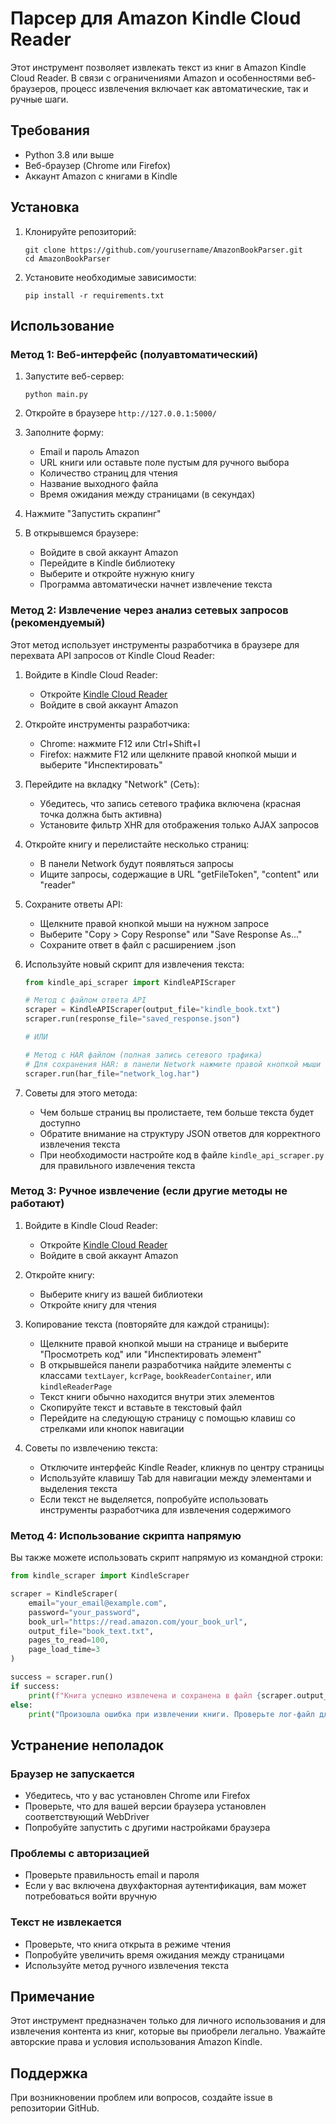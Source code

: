 # Парсер для Amazon Kindle Cloud Reader

Этот инструмент позволяет извлекать текст из книг в Amazon Kindle Cloud Reader. В связи с ограничениями Amazon и особенностями веб-браузеров, процесс извлечения включает как автоматические, так и ручные шаги.

## Требования

- Python 3.8 или выше
- Веб-браузер (Chrome или Firefox)
- Аккаунт Amazon с книгами в Kindle

## Установка

1. Клонируйте репозиторий:
   ```
   git clone https://github.com/yourusername/AmazonBookParser.git
   cd AmazonBookParser
   ```

2. Установите необходимые зависимости:
   ```
   pip install -r requirements.txt
   ```

## Использование

### Метод 1: Веб-интерфейс (полуавтоматический)

1. Запустите веб-сервер:
   ```
   python main.py
   ```

2. Откройте в браузере `http://127.0.0.1:5000/`

3. Заполните форму:
   - Email и пароль Amazon
   - URL книги или оставьте поле пустым для ручного выбора
   - Количество страниц для чтения
   - Название выходного файла
   - Время ожидания между страницами (в секундах)

4. Нажмите "Запустить скрапинг"

5. В открывшемся браузере:
   - Войдите в свой аккаунт Amazon
   - Перейдите в Kindle библиотеку
   - Выберите и откройте нужную книгу
   - Программа автоматически начнет извлечение текста

### Метод 2: Извлечение через анализ сетевых запросов (рекомендуемый)

Этот метод использует инструменты разработчика в браузере для перехвата API запросов от Kindle Cloud Reader:

1. Войдите в Kindle Cloud Reader:
   - Откройте [Kindle Cloud Reader](https://read.amazon.com/)
   - Войдите в свой аккаунт Amazon

2. Откройте инструменты разработчика:
   - Chrome: нажмите F12 или Ctrl+Shift+I
   - Firefox: нажмите F12 или щелкните правой кнопкой мыши и выберите "Инспектировать"

3. Перейдите на вкладку "Network" (Сеть):
   - Убедитесь, что запись сетевого трафика включена (красная точка должна быть активна)
   - Установите фильтр XHR для отображения только AJAX запросов

4. Откройте книгу и перелистайте несколько страниц:
   - В панели Network будут появляться запросы
   - Ищите запросы, содержащие в URL "getFileToken", "content" или "reader"

5. Сохраните ответы API:
   - Щелкните правой кнопкой мыши на нужном запросе
   - Выберите "Copy > Copy Response" или "Save Response As..."
   - Сохраните ответ в файл с расширением .json

6. Используйте новый скрипт для извлечения текста:
   ```python
   from kindle_api_scraper import KindleAPIScraper
   
   # Метод с файлом ответа API
   scraper = KindleAPIScraper(output_file="kindle_book.txt")
   scraper.run(response_file="saved_response.json")
   
   # ИЛИ
   
   # Метод с HAR файлом (полная запись сетевого трафика)
   # Для сохранения HAR: в панели Network нажмите правой кнопкой мыши и выберите "Save all as HAR"
   scraper.run(har_file="network_log.har")
   ```

7. Советы для этого метода:
   - Чем больше страниц вы пролистаете, тем больше текста будет доступно
   - Обратите внимание на структуру JSON ответов для корректного извлечения текста
   - При необходимости настройте код в файле `kindle_api_scraper.py` для правильного извлечения текста

### Метод 3: Ручное извлечение (если другие методы не работают)

1. Войдите в Kindle Cloud Reader:
   - Откройте [Kindle Cloud Reader](https://read.amazon.com/)
   - Войдите в свой аккаунт Amazon
   
2. Откройте книгу:
   - Выберите книгу из вашей библиотеки
   - Откройте книгу для чтения
   
3. Копирование текста (повторяйте для каждой страницы):
   - Щелкните правой кнопкой мыши на странице и выберите "Просмотреть код" или "Инспектировать элемент"
   - В открывшейся панели разработчика найдите элементы с классами `textLayer`, `kcrPage`, `bookReaderContainer`, или `kindleReaderPage`
   - Текст книги обычно находится внутри этих элементов
   - Скопируйте текст и вставьте в текстовый файл
   - Перейдите на следующую страницу с помощью клавиш со стрелками или кнопок навигации
   
4. Советы по извлечению текста:
   - Отключите интерфейс Kindle Reader, кликнув по центру страницы
   - Используйте клавишу Tab для навигации между элементами и выделения текста
   - Если текст не выделяется, попробуйте использовать инструменты разработчика для извлечения содержимого

### Метод 4: Использование скрипта напрямую

Вы также можете использовать скрипт напрямую из командной строки:

```python
from kindle_scraper import KindleScraper

scraper = KindleScraper(
    email="your_email@example.com",
    password="your_password",
    book_url="https://read.amazon.com/your_book_url",
    output_file="book_text.txt",
    pages_to_read=100,
    page_load_time=3
)

success = scraper.run()
if success:
    print(f"Книга успешно извлечена и сохранена в файл {scraper.output_file}")
else:
    print("Произошла ошибка при извлечении книги. Проверьте лог-файл для деталей.")
```

## Устранение неполадок

### Браузер не запускается
- Убедитесь, что у вас установлен Chrome или Firefox
- Проверьте, что для вашей версии браузера установлен соответствующий WebDriver
- Попробуйте запустить с другими настройками браузера

### Проблемы с авторизацией
- Проверьте правильность email и пароля
- Если у вас включена двухфакторная аутентификация, вам может потребоваться войти вручную

### Текст не извлекается
- Проверьте, что книга открыта в режиме чтения
- Попробуйте увеличить время ожидания между страницами
- Используйте метод ручного извлечения текста

## Примечание

Этот инструмент предназначен только для личного использования и для извлечения контента из книг, которые вы приобрели легально. Уважайте авторские права и условия использования Amazon Kindle.

## Поддержка

При возникновении проблем или вопросов, создайте issue в репозитории GitHub.